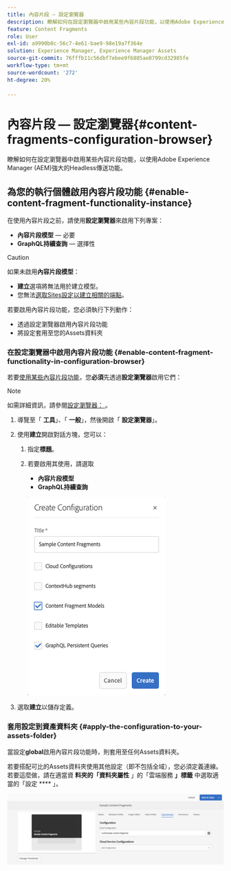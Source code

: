 ```yaml
---
title: 內容片段 — 設定瀏覽器
description: 瞭解如何在設定瀏覽器中啟用某些內容片段功能，以使用Adobe Experience Manager強大的Headless傳送功能。
feature: Content Fragments
role: User
exl-id: a9990b0c-56c7-4e61-bae9-98e19a7f364e
solution: Experience Manager, Experience Manager Assets
source-git-commit: 76fffb11c56dbf7ebee9f6805ae0799cd32985fe
workflow-type: tm+mt
source-wordcount: '272'
ht-degree: 20%

---
```


# 內容片段 — 設定瀏覽器{#content-fragments-configuration-browser}

瞭解如何在設定瀏覽器中啟用某些內容片段功能，以使用Adobe Experience Manager (AEM)強大的Headless傳送功能。

## 為您的執行個體啟用內容片段功能 {#enable-content-fragment-functionality-instance}

在使用內容片段之前，請使用&#x200B;**設定瀏覽器**&#x200B;來啟用下列專案：

* **內容片段模型** — 必要
* **GraphQL持續查詢** — 選擇性

>[!CAUTION]
>
>如果未啟用&#x200B;**內容片段模型**：
>
>* **建立**&#x200B;選項將無法用於建立模型。
>* 您無法[選取Sites設定以建立相關的端點](/help/sites-developing/headless/graphql-api/graphql-endpoint.md#enabling-graphql-endpoint)。

若要啟用內容片段功能，您必須執行下列動作：

* 透過設定瀏覽器啟用內容片段功能
* 將設定套用至您的Assets資料夾

### 在設定瀏覽器中啟用內容片段功能 {#enable-content-fragment-functionality-in-configuration-browser}

若要[使用某些內容片段功能](#creating-a-content-fragment-model)，您&#x200B;**必須**&#x200B;先透過&#x200B;**設定瀏覽器**&#x200B;啟用它們：

>[!NOTE]
>
>如需詳細資訊，請參閱[設定瀏覽器： ](/help/sites-administering/configurations.md#using-configuration-browser)。

1. 導覽至「 **工具**」、「 **一般**」，然後開啟「 **設定瀏覽器**」。

1. 使用&#x200B;**建立**&#x200B;開啟對話方塊，您可以：

   1. 指定&#x200B;**標題**。
   1. 若要啟用其使用，請選取
      * **內容片段模型**
      * **GraphQL持續查詢**

      ![定義設定](assets/cfm-conf-01.png)

1. 選取&#x200B;**建立**&#x200B;以儲存定義。

<!-- 1. Select the location appropriate to your website. -->

### 套用設定到資產資料夾 {#apply-the-configuration-to-your-assets-folder}

當設定&#x200B;**global**&#x200B;啟用內容片段功能時，則套用至任何Assets資料夾。

若要搭配可比的Assets資料夾使用其他設定（即不包括全域），您必須定義連線。 若要這麼做，請在適當資 **料夾的「資料夾屬性** 」的「雲端服務 **」標籤** 中選取適當的「設定 **** 」。

![套用組態](assets/cfm-conf-02.png)
